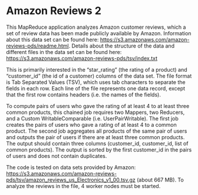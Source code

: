 # Amazon Reviews 2

This MapReduce application analyzes Amazon customer reviews, which a set of review data has been made publicly available by Amazon. Information about this data set can be found here: https://s3.amazonaws.com/amazon-reviews-pds/readme.html. Details about the structure of the data and different files in the data set can be found here: https://s3.amazonaws.com/amazon-reviews-pds/tsv/index.txt

This is primarily interested in the “star_rating” (the rating of a product) and “customer_id” (the id of a customer) columns of the data set. The file format is Tab Separated Values (TSV), which uses tab characters to separate the fields in each row. Each line of the file represents one data record, except that the first row contains headers (i.e. the names of the fields).

To compute pairs of users who gave the rating of at least 4 to at least three common products, this chained job requires two Mappers, two Reducers, and a Custom WritableComparable (i.e. UserPairWritable). The first job creates the pairs of users who gave a rating of at least 4 to a common product. The second job aggregates all products of the same pair of users and outputs the pair of users if there are at least three common products. The output should contain three columns (customer_id, customer_id, list of common products). The output is sorted by the first customer_id in the pairs of users and does not contain duplicates.

The code is tested on data sets provided by Amazon: https://s3.amazonaws.com/amazon-reviews-pds/tsv/amazon_reviews_us_Electronics_v1_00.tsv.gz (about 667 MB). To analyze the reviews in the file, 4 worker nodes must be started.
